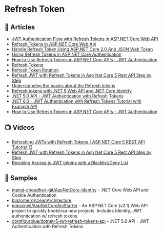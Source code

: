 # Refresh Token

## 📕 Articles
- [JWT Authentication Flow with Refresh Tokens in ASP.NET Core Web API](https://fullstackmark.com/post/19/jwt-authentication-flow-with-refresh-tokens-in-aspnet-core-web-api)
- [Refresh Tokens in ASP.NET Core Web Api](https://www.blinkingcaret.com/2018/05/30/refresh-tokens-in-asp-net-core-web-api/)
- [Handle Refresh Token Using ASP.NET Core 2.0 And JSON Web Token](https://www.c-sharpcorner.com/article/handle-refresh-token-using-asp-net-core-2-0-and-json-web-token/)
- [Using Refresh Tokens in ASP.NET Core Authentication](https://code-maze.com/using-refresh-tokens-in-asp-net-core-authentication/)
- [How to Use Refresh Tokens in ASP.NET Core APIs – JWT Authentication](https://codewithmukesh.com/blog/refresh-tokens-in-aspnet-core/)
- [Refresh Tokens](https://auth0.com/docs/tokens/refresh-tokens)
- [Refresh Token Rotation](https://auth0.com/docs/tokens/refresh-tokens/refresh-token-rotation)
- [Refresh JWT with Refresh Tokens in Asp Net Core 5 Rest API Step by Step](https://dev.to/moe23/refresh-jwt-with-refresh-tokens-in-asp-net-core-5-rest-api-step-by-step-3en5)
- [Understanding the basics about the Refresh tokens](https://thecodeblogger.com/2020/12/05/understanding-the-basics-about-the-refresh-tokens/)
- [Refresh tokens with .NET 5 Web API and .NET Core Identity](https://thecodeblogger.com/2020/12/05/refresh-tokens-using-net-5-web-api-and-net-core-identity/)
- [.NET 5.0 API - JWT Authentication with Refresh Tokens](https://jasonwatmore.com/post/2021/06/15/net-5-api-jwt-authentication-with-refresh-tokens)
- [.NET 6.0 - JWT Authentication with Refresh Tokens Tutorial with Example API](https://jasonwatmore.com/post/2022/01/24/net-6-jwt-authentication-with-refresh-tokens-tutorial-with-example-api)
- [How to Use Refresh Tokens in ASP.NET Core APIs – JWT Authentication](https://codewithmukesh.com/blog/refresh-tokens-in-aspnet-core/#Getting_the_Users_Refresh_Tokens)

## 📺 Videos
- [Refreshing JWTs with Refresh Tokens | ASP.NET Core 5 REST API Tutorial 13](https://www.youtube.com/watch?v=AU0TIOZhGqs)
- [Refresh JWT with Refresh Tokens in Asp Net Core 5 Rest API Step by Step](https://www.youtube.com/watch?v=T_Hla1WzaZQ&ab_channel=MohamadLawand)
- [Revoking Access to JWT tokens with a Blacklist/Deny List](https://supertokens.com/blog/revoking-access-with-a-jwt-blacklist)

## 🚀 Samples
- [manoj-choudhari-git/AspNetCore-Identity](https://github.com/manoj-choudhari-git/AspNetCore-Identity) - .NET Core Web API and Cookie Authentication
- [blazorhero/CleanArchitecture](https://github.com/blazorhero/CleanArchitecture)
- [mmacneil/AspNetCoreApiStarter](https://github.com/mmacneil/AspNetCoreApiStarter) - An ASP.NET Core (v2.1) Web API project to quickly bootstrap new projects. Includes Identity, JWT authentication w/ refresh tokens.
- [cornflourblue/dotnet-5-jwt-refresh-tokens-api](https://github.com/cornflourblue/dotnet-5-jwt-refresh-tokens-api) - .NET 5.0 API - JWT Authentication with Refresh Tokens